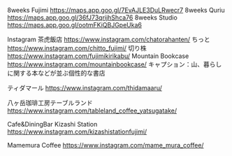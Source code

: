 8weeks Fujimi
 https://maps.app.goo.gl/7EvAJLE3DuLRwecr7
 8weeks Quriu
  https://maps.app.goo.gl/36fJ73qrijhShca76
  8weeks Studio
   https://maps.app.goo.gl/ootmFKiQBJGpeUka6


Instagram
茶虎飯店
https://www.instagram.com/chatorahanten/
ちっと
https://www.instagram.com/chitto_fujimi/
切り株
https://www.instagram.com/fujimikirikabu/
Mountain Bookcase
https://www.instagram.com/mountainbookcase/
キャプション：山、暮らしに関する本などが並ぶ個性的な書店

ティダマール
https://www.instagram.com/thidamaaru/

八ヶ岳珈琲工房テーブルランド
https://www.instagram.com/tableland_coffee_yatsugatake/

Cafe&DiningBar Kizashi Station
https://www.instagram.com/kizashistationfujimi/

Mamemura Coffee
https://www.instagram.com/mame_mura_coffee/
